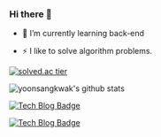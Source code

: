 ### Hi there 👋

- 🌱 I’m currently learning back-end

- ⚡ I like to solve algorithm problems.



[![solved.ac tier](http://mazassumnida.wtf/api/generate_badge?boj=yunsang08)](https://solved.ac/yunsang08)

![yoonsangkwak's github stats](https://github-readme-stats.vercel.app/api?username=yoonsangkwak&show_icons=true)

[![Tech Blog Badge](http://img.shields.io/badge/-Tech%20blog-black?style=flat-square&logo=github&link=https://yoonsang-it.tistory.com/)](https://yoonsang-it.tistory.com/)

[![Tech Blog Badge](http://img.shields.io/badge/-Tech%20blog-black?style=flat-square&logo=github&link=http://yoonsang.site/)](http://yoonsang.site.com/)




<!--
**yoonsangkwak/yoonsangkwak** is a ✨ _special_ ✨ repository because its `README.md` (this file) appears on your GitHub profile.

Here are some ideas to get you started:

- 🔭 I’m currently working on ...
- 🌱 I’m currently learning ...
- 👯 I’m looking to collaborate on ...
- 🤔 I’m looking for help with ...
- 💬 Ask me about ...
- 📫 How to reach me: ...
- 😄 Pronouns: ...
- ⚡ Fun fact: ...
-->
